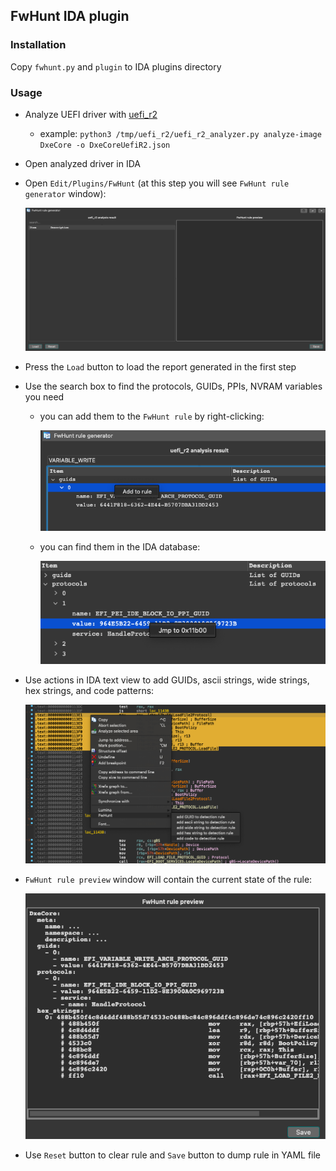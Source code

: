 ## FwHunt IDA plugin

### Installation

Copy `fwhunt.py` and `plugin` to IDA plugins directory

### Usage

* Analyze UEFI driver with [uefi_r2](https://github.com/binarly-io/uefi_r2)
    - example: `python3 /tmp/uefi_r2/uefi_r2_analyzer.py analyze-image DxeCore -o DxeCoreUefiR2.json`
* Open analyzed driver in IDA
* Open `Edit/Plugins/FwHunt` (at this step you will see `FwHunt rule generator` window):

    ![img1.png](rsrc/img1.png)

* Press the `Load` button to load the report generated in the first step
* Use the search box to find the protocols, GUIDs, PPIs, NVRAM variables you need
    - you can add them to the `FwHunt rule` by right-clicking:

        ![img2.png](rsrc/img2.png)

    - you can find them in the IDA database:

        ![img3.png](rsrc/img3.png)

* Use actions in IDA text view to add GUIDs, ascii strings, wide strings, hex strings, and code patterns:

    ![img4.png](rsrc/img4.png)

* `FwHunt rule preview` window will contain the current state of the rule:

    ![img5.png](rsrc/img5.png)

* Use `Reset` button to clear rule and `Save` button to dump rule in YAML file
